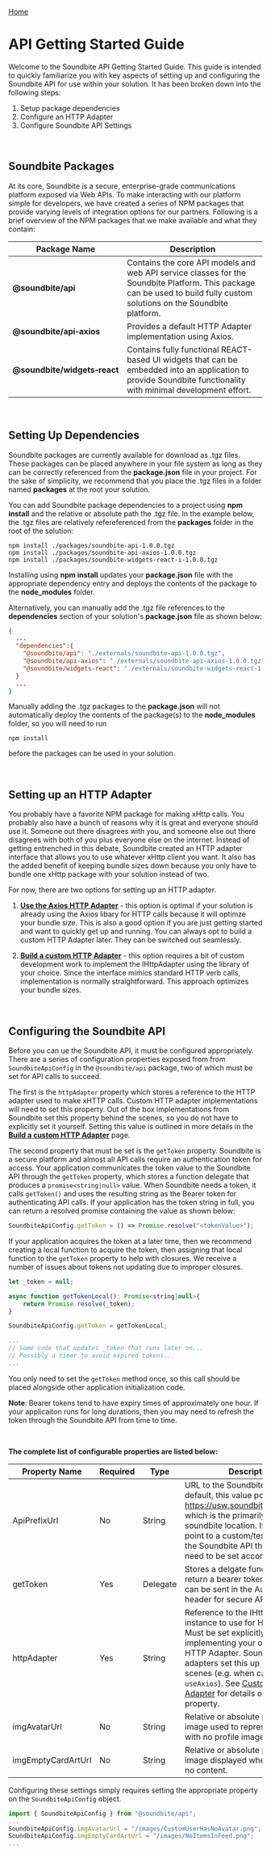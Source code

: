 [Home](../readme.md)
# API Getting Started Guide

Welcome to the Soundbite API Getting Started Guide.  This guide is intended to quickly familiarize 
you with key aspects of setting up and configuring the Soundbite API for use within your solution.
It has been broken down into the following steps:

1. Setup package dependencies
2. Configure an HTTP Adapter
3. Configure Soundbite API Settings

<br/>

## Soundbite Packages

At its core, Soundbite is a secure, enterprise-grade communications platform exposed via Web APIs. To
make interacting with our platform simple for developers, we have created a series of NPM packages 
that provide varying levels of integration options for our partners. Following is a brief overview of 
the NPM packages that we make available and what they contain:

|Package Name                |Description|
|----------------------------|-----------------------------------------------------------------------------------|
|**@soundbite/api**          |Contains the core API models and web API service classes for the Soundbite Platform.  This package can be used to build fully custom solutions on the Soundbite platform.|
|**@soundbite/api&#x2011;axios**    |Provides a default HTTP Adapter implementation using Axios.|
|**@soundbite/widgets&#x2011;react**|Contains fully functional REACT-based UI widgets that can be embedded into an application to provide Soundbite functionality with minimal development effort.|

<br/>

## Setting Up Dependencies

Soundbite packages are currently available for download as .tgz files. These packages can be placed
anywhere in your file system as long as they can be correctly referenced from the **package.json**
file in your project.  For the sake of simplicity, we recommend that you place the .tgz files in a
folder named **packages** at the root your solution.  

You can add Soundbite package dependencies to a project using **npm install** and the relative or 
absolute path the .tgz file.  In the example below, the .tgz files are relatively refereferenced
from the **packages** folder in the root of the solution:

```
npm install ./packages/soundbite-api-1.0.0.tgz
npm install ./packages/soundbite-api-axios-1.0.0.tgz
npm install ./packages/soundbite-widgets-react-i-1.0.0.tgz
```

Installing using **npm install** updates your **package.json** file with the appropriate dependency 
entry and deploys the contents of the package to the **node_modules** folder. 

Alternatively, you can manually add the .tgz file references to the **dependencies** section of your
solution's **package.json** file as shown below:

```json
{
  ...
  "dependencies":{
    "@soundbite/api": "./externals/soundbite-api-1.0.0.tgz",
    "@soundbite/api-axios": "./externals/soundbite-api-axios-1.0.0.tgz",
    "@soundbite/widgets-react": "./externals/soundbite-widgets-react-1.0.0.tgz"
  }
  ...
}
```

Manually adding the .tgz packages to the **package.json** will not automatically deploy the contents
of the package(s) to the **node_modules** folder, so you will need to run 
```
npm install
```
before the packages can be used in your solution.

<br/>

## Setting up an HTTP Adapter

You probably have a favorite NPM package for making xHttp calls.  You probably also have a bunch
of reasons why it is great and everyone should use it. Someone out there disagrees with you, and 
someone else out there disagrees with both of you plus everyone else on the internet. Instead of 
getting entrenched in this debate, Soundbite created an HTTP adapter interface that allows you to 
use whatever xHttp client you want.  It also has the added benefit of keeping bundle sizes down
because you only have to bundle one xHttp package with your solution instead of two.

For now, there are two options for setting up an HTTP adapter.

1. [**Use the Axios HTTP Adapter**](http-adapter-axios.md) - this option is optimal if your solution
is already using the Axios libary for HTTP calls because it will optimze your bundle size.  This is
also a good option if you are just getting started and want to quickly get up and running. You can 
always opt to build a custom HTTP Adapter later.  They can be switched out seamlessly.

2. [**Build a custom HTTP Adapter**](http-adapter-custom.md) - this option requires a bit of custom
development work to implement the IHttpAdapter using the library of your choice.  Since the 
interface mimics standard HTTP verb calls, implementation is normally straightforward.  This 
approach optimizes your bundle sizes.

<br/>

## Configuring the Soundbite API

Before you can ue the Soundbite API, it must be configured appropriately.  There are a series of
configuration properties exposed from from ```SoundbiteApiConfig``` in the ```@soundbite/api``` 
package, two of which must be set for API calls to succeed.  

The first is the ```httpAdapter``` property which stores a reference to the HTTP adapter used to 
make xHTTP calls.  Custom HTTP adapter implementations will need to set this property. Out of the 
box implementations from Soundbite set this property behind the scenes, so you do not have to 
explicitly set it yourself. Setting this value is outlined in more details in the 
[**Build a custom HTTP Adapter**](http-adapter-custom.md) page.

The second property that must be set is the ```getToken``` property.  Soundbite is a secure 
platform and almost all API calls require an authentication token for access.  Your application
communicates the token value to the Soundbite API through the ```getToken``` property, which stores
a function delegate that produces a ```promise<string|null>``` value. When Soundbite needs a
token, it calls ```getToken()``` and uses the resulting string as the Bearer token for 
authenticating API calls. If your application has the token string in full, you can return a
resolved promise containing the value as shown below:

``` javascript
SoundbiteApiConfig.getToken = () => Promise.resolve("<tokenValue>");
```

If your application acquires the token at a later time, then we recommend creating a local function
to acquire the token, then assigning that local function to the ```getToken``` property to help
with closures.  We receive a number of issues about tokens not updating due to improper closures.

``` javascript
let _token = null;

async function getTokenLocal(): Promise<string|null>{
    return Promise.resolve(_token);
}

SoundbiteApiConfig.getToken = getTokenLocal;

...
// Some code that updates _token that runs later on...
// Possibly a timer to avoid expired tokens...
...
```

You only need to set the ```getToken``` method once, so this call should be placed alongside other 
application initialization code. 

**Note**: Bearer tokens tend to have expiry times of approximately one hour.  If your applicaiton 
runs for long durations, then you may need to refresh the token through the Soundbite API from time
to time.

<br/>

**The complete list of configurable properties are listed below:**

|Property Name     |Required|Type|Description|
|------------------|--------|----|---|
|ApiPrefixUrl      | No     |String|URL to the Soundbite API.  By default, this value points to https://usw.soundbite.cloud/api/v1 which is the primarily production soundbite location. If you need to point to a custom/test instance of the Soundbite API this value will need to be set accordingly|
|getToken          | Yes    |Delegate|Stores a delgate function that must return a bearer token string that can be sent in the Authorization header for secure API calls.|
|httpAdapter       | Yes    |String|Reference to the IHttpAdapter instance to use for HTTP calls.  Must be set explicitly when implementing your own custom HTTP Adapter.  Soundbite HTTP adapters set this up behind the scenes (e.g. when calling ```useAxios```). See [Custom HTTP Adapter](http-adapter-custom.md) for details on settting this property.|
|imgAvatarUrl      | No     |String|Relative or absolute path of the image used to represent users with no profile image.|
|imgEmptyCardArtUrl| No     |String|Relative or absolute path of the image displayed when a feed has no content.|

Configuring these settings simply requires setting the appropriate property on the ```SoundbiteApiConfig``` object.

```javascript
import { SoundbiteApiConfig } from "@soundbite/api";
...
SoundbiteApiConfig.imgAvatarUrl = "/images/CustomUserHasNoAvatar.png";
SoundbiteApiConfig.imgEmptyCardArtUrl = "/images/NoItemsInFeed.png";
...
```
